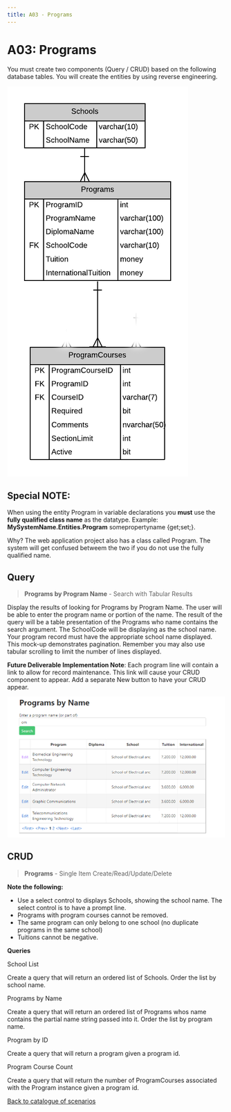 ```yaml
---
title: A03 - Programs
---
```

# A03: Programs

You must create two components (Query / CRUD) based on the following database tables. You will create the entities by using reverse engineering.

![ERD for A03](./A03New.png)

## Special NOTE:

When using the entity Program in variable declarations you **must** use the **fully qualified class name** as the datatype. Example: **MySystemName.Entities.Program** somepropertyname {get;set;}.  

Why? The web application project also has a class called Program. The system will get confused betweem the two if you do not use the fully qualified name.

## Query

> **Programs by Program Name** - Search with Tabular Results

Display the results of looking for Programs by Program Name. The user will be able to enter the program name or portion of the name. The result of the query will be a table presentation of the Programs who name contains the search argument. The SchoolCode will be displaying as the school name. Your program record must have the appropriate school name displayed. This mock-up demonstrates pagination. Remember you may also use tabular scrolling to limit the number of lines displayed.

**Future Deliverable Implementation Note**: Each program line will contain a link to allow for record maintenance. This link will cause your CRUD component to appear. Add a separate New button to have your CRUD appear.

![Form A Search Filter](./A03Mockup.png)

## CRUD

> **Programs** - Single Item Create/Read/Update/Delete

**Note the following:**
- Use a select control to displays Schools, showing the school name. The select control is to have a prompt line.
- Programs with program courses cannot be removed.
- The same program can only belong to one school (no duplicate programs in the same school)
- Tuitions cannot be negative.

**Queries**

School List

Create a query that will return an ordered list of Schools. Order the list by school name.


Programs by Name

Create a query that will return an ordered list of Programs whos name contains the partial name string passed into it. Order the list by program name.


Program by ID

Create a query that will return a program given a program id.


Program Course Count 

Create a query that will return the number of ProgramCourses associated with the Program instance given a program id.



[Back to catalogue of scenarios](./ReadMe.md)
